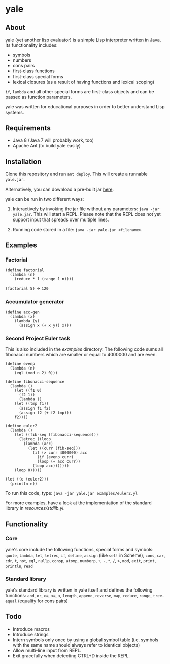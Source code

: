 # yale
## About
yale (yet another lisp evaluator) is a simple Lisp interpreter written
in Java. Its functionality includes: 
* symbols
* numbers
* cons pairs
* first-class functions
* first-class special forms
* lexical closures (as a result of having functions and lexical scoping)

`if`, `lambda` and all other special forms are first-class objects and
can be passed as function parameters. 

yale was written for educational purposes in order to better understand Lisp systems.

## Requirements
* Java 8 (Java 7 will probably work, too)
* Apache Ant (to build yale easily)

## Installation
Clone this repository and run `ant deploy`. This will create a runnable `yale.jar`.

Alternatively, you can download a pre-built jar [here](http://nconc.de/yale/).

yale can be run in two different ways:

1. Interactively by invoking the jar file without any parameters:
`java -jar yale.jar`. This will start a REPL.  Please note that the
REPL does not yet support input that spreads over multiple lines.

2. Running code stored in a file: `java -jar yale.jar <filename>`.

## Examples

### Factorial
```
(define factorial
  (lambda (n)
    (reduce * 1 (range 1 n))))
```

`(factorial 5)` => `120`

### Accumulator generator
```
(define acc-gen
  (lambda (x)
    (lambda (y)
      (assign x (+ x y)) x)))
```

### Second Project Euler task
This is also included in the *examples* directory. The following code
sums all fibonacci numbers which are smaller or equal to 4000000 and
are even.

```
(define evenp
  (lambda (n)
    (eql (mod n 2) 0)))

(define fibonacci-sequence
  (lambda ()
    (let ((f1 0)
	  (f2 1))
      (lambda ()
	(let ((tmp f1))
	  (assign f1 f2)
	  (assign f2 (+ f2 tmp)))
	f2))))

(define euler2
  (lambda ()
    (let ((fib-seq (fibonacci-sequence)))
      (letrec ((loop
		(lambda (acc)
		  (let ((curr (fib-seq)))
		    (if (> curr 4000000) acc
		      (if (evenp curr)
			  (loop (+ acc curr))
			(loop acc)))))))
	(loop 0)))))

(let ((e (euler2)))
  (println e))
```

To run this code, type: `java -jar yale.jar examples/euler2.yl`

For more examples, have a look at the implementation of the
standard library in _resources/stdlib.yl_.

## Functionality
### Core
yale's core include the following functions, special forms and symbols:
`quote`, `lambda`, `let`, `letrec`, `if`, `define`, `assign` (like `set!` in Scheme), `cons`,
`car`, `cdr`, `t`, `not`, `eql`, `nullp`, `consp`, `atomp`, `numberp`, `+`, `-`, `*`, `/`, `>`, `mod`,
`exit`, `print`, `println`, `read`

### Standard library
yale's standard library is written in yale itself and defines the following functions:
`and`, `or`, `>=`, `<=`, `<`, `length`, `append`, `reverse`, `map`, `reduce`, `range`, `tree-equal` (equality for cons pairs)

## Todo
* Introduce macros
* Introduce strings
* Intern symbols only once by using a global symbol table (i.e. symbols with the same name should always refer to identical objects)
* Allow multi-line input from REPL.
* Exit gracefully when detecting CTRL+D inside the REPL.
